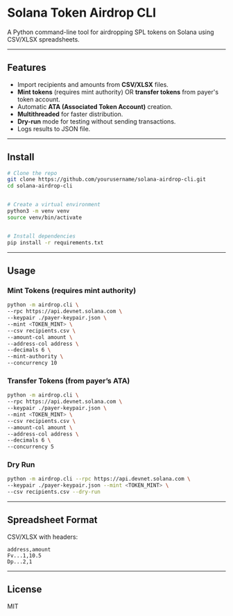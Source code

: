 # Solana Token Airdrop CLI


A Python command-line tool for airdropping SPL tokens on Solana using CSV/XLSX spreadsheets.


---


## Features
- Import recipients and amounts from **CSV/XLSX** files.
- **Mint tokens** (requires mint authority) OR **transfer tokens** from payer's token account.
- Automatic **ATA (Associated Token Account)** creation.
- **Multithreaded** for faster distribution.
- **Dry-run** mode for testing without sending transactions.
- Logs results to JSON file.


---


## Install


```bash
# Clone the repo
git clone https://github.com/yourusername/solana-airdrop-cli.git
cd solana-airdrop-cli


# Create a virtual environment
python3 -m venv venv
source venv/bin/activate


# Install dependencies
pip install -r requirements.txt
```


---


## Usage


### Mint Tokens (requires mint authority)
```bash
python -m airdrop.cli \
--rpc https://api.devnet.solana.com \
--keypair ./payer-keypair.json \
--mint <TOKEN_MINT> \
--csv recipients.csv \
--amount-col amount \
--address-col address \
--decimals 6 \
--mint-authority \
--concurrency 10
```


### Transfer Tokens (from payer’s ATA)
```bash
python -m airdrop.cli \
--rpc https://api.devnet.solana.com \
--keypair ./payer-keypair.json \
--mint <TOKEN_MINT> \
--csv recipients.csv \
--amount-col amount \
--address-col address \
--decimals 6 \
--concurrency 5
```


### Dry Run
```bash
python -m airdrop.cli --rpc https://api.devnet.solana.com \
--keypair ./payer-keypair.json --mint <TOKEN_MINT> \
--csv recipients.csv --dry-run
```


---


## Spreadsheet Format


CSV/XLSX with headers:
```csv
address,amount
Fv...1,10.5
Dp...2,1
```


---


## License
MIT
